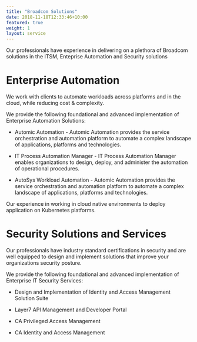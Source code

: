 ```yaml
---
title: "Broadcom Solutions"
date: 2018-11-18T12:33:46+10:00
featured: true
weight: 1
layout: service
---
```

Our professionals have experience in delivering on a plethora of Broadcom solutions in the ITSM, Enteprise Automation and Security solutions 

# Enterprise Automation

We work with clients to automate workloads across platforms and in the cloud, while reducing cost & complexity. 

We provide the following foundational and advanced implementation of Enterprise Automation Solutions:

* Automic Automation - Automic Automation provides the service orchestration and automation platform to automate a complex landscape of applications, platforms and technologies.

* IT Process Automation Manager - IT Process Automation Manager enables organizations to design, deploy, and administer the automation of operational procedures.

* AutoSys Workload Automation - Automic Automation provides the service orchestration and automation platform to automate a complex landscape of applications, platforms and technologies.

Our experience in working in cloud native environments to deploy application on Kubernetes platforms. 
 

# Security Solutions and Services

Our professionals have industry standard certifications in security and are well equipped to design and implement solutions that improve your organizations security posture. 

We provide the following foundational and advanced implementation of Enterprise IT Security Services:

* Design and Implementation of Identity and Access Management Solution Suite

* Layer7 API Management and Developer Portal

* CA Privileged Access Management

* CA Identity and Access Management